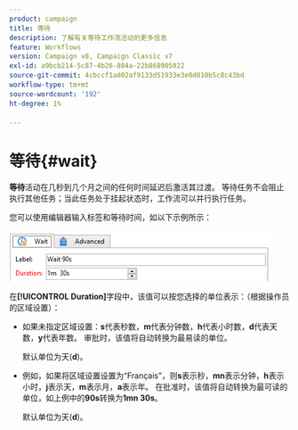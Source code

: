 ```yaml
---
product: campaign
title: 等待
description: 了解有关等待工作流活动的更多信息
feature: Workflows
version: Campaign v8, Campaign Classic v7
exl-id: a9bcb214-5c87-4b26-804a-22b868905022
source-git-commit: 4cbccf1ad02af9133d51933e3e0d010b5c8c43bd
workflow-type: tm+mt
source-wordcount: '192'
ht-degree: 1%

---
```


# 等待{#wait}



**等待**&#x200B;活动在几秒到几个月之间的任何时间延迟后激活其过渡。 等待任务不会阻止执行其他任务；当此任务处于挂起状态时，工作流可以并行执行任务。

您可以使用编辑器输入标签和等待时间，如以下示例所示：

![](assets/edit_wait.png)

在&#x200B;**[!UICONTROL Duration]**&#x200B;字段中，该值可以按您选择的单位表示：（根据操作员的区域设置）：

* 如果未指定区域设置：**s**&#x200B;代表秒数，**m**&#x200B;代表分钟数，**h**&#x200B;代表小时数，**d**&#x200B;代表天数，**y**&#x200B;代表年数。 审批时，该值将自动转换为最易读的单位。

  默认单位为天(**d**)。

* 例如，如果将区域设置设置为“Français”，则&#x200B;**s**&#x200B;表示秒，**mn**&#x200B;表示分钟，**h**&#x200B;表示小时，**j**&#x200B;表示天，**m**&#x200B;表示月，**a**&#x200B;表示年。 在批准时，该值将自动转换为最可读的单位，如上例中的&#x200B;**90s**&#x200B;转换为&#x200B;**1mn 30s**。

  默认单位为天(**d**)。
